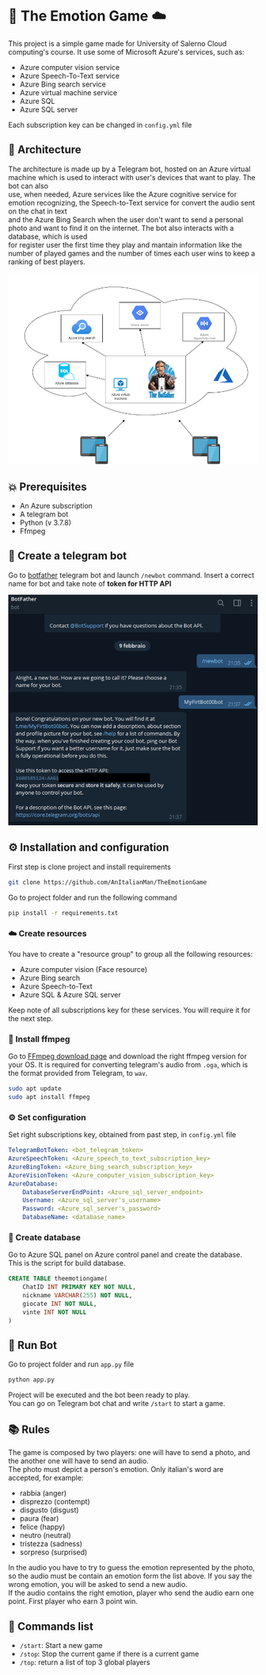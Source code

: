   
# :robot: The Emotion Game :cloud:    
 This project is a simple game made for University of Salerno Cloud computing's course. It use some of Microsoft Azure's services, such as:    
  
* Azure computer vision service  
* Azure Speech-To-Text service  
* Azure Bing search service  
* Azure virtual machine service  
* Azure SQL  
* Azure SQL server  
  
Each subscription key can be changed in ```config.yml``` file  
## :bookmark_tabs: Architecture   
The architecture is made up by a Telegram bot, hosted on an Azure virtual machine which is used to interact with user's devices that want to play. The bot can also  
use, when needed, Azure services like the Azure cognitive service for emotion recognizing, the Speech-to-Text service for convert the audio sent on the chat in text  
and the Azure Bing Search when the user don't want to send a personal photo and want to find it on the internet. The bot also interacts with a database, which is used  
for register user the first time they play and mantain information like the number of played games and the number of times each user wins to keep a ranking of best players.  
  
![Architettura Cloud](https://github.com/AnItalianMan/TheEmotionGame/blob/main/architettura_cloud.png)

## :boom: Prerequisites
* An Azure subscription
* A telegram bot
* Python (v 3.7.8)
* Ffmpeg

## :robot: Create a telegram bot
Go to [botfather](https://t.me/botfather) telegram bot and launch ```/newbot``` command. Insert a correct name for bot and take note of <b>token for HTTP API</b>

<img src="images/creazionebot.png">

  
## :gear: Installation and configuration
First step is clone project and install requirements  
```bash  
git clone https://github.com/AnItalianMan/TheEmotionGame  
```  
Go to project folder and run the following command  
```bash  
pip install -r requirements.txt
```

### :cloud: Create resources
You have to create a "resource group" to group all the following resources:
* Azure computer vision (Face resource)
* Azure Bing search
* Azure Speech-to-Text
* Azure SQL & Azure SQL server

Keep note of all subscriptions key for these services. You will require it for the next step.

### :musical_note: Install ffmpeg
Go to [FFmpeg download page](https://ffmpeg.org/download.html#build-linux) and download the right ffmpeg version for your OS.
It is required for converting telegram's audio from ```.oga```, which is the format provided from Telegram, to ```wav```.

```bash
sudo apt update
sudo apt install ffmpeg
```

### :gear: Set configuration

Set right subscriptions key, obtained from past step, in ```config.yml``` file  
  
```yml  
TelegramBotToken: <bot_telegram_token>  
AzureSpeechToken: <Azure_speech_to_text_subscription_key>
AzureBingToken: <Azure_bing_search_subscription_key>  
AzureVisionToken: <Azure_computer_vision_subscription_key>  
AzureDatabase:
    DatabaseServerEndPoint: <Azure_sql_server_endpoint>  
    Username: <Azure_sql_server's_username>
    Password: <Azure_sql_server's_password>
    DatabaseName: <database_name>  
```
  
### :wrench: Create database  
Go to Azure SQL panel on Azure control panel and create the database.  
This is the script for build database.  
```sql
CREATE TABLE theemotiongame(  
	ChatID INT PRIMARY KEY NOT NULL,
	nickname VARCHAR(255) NOT NULL,
	giocate INT NOT NULL,
	vinte INT NOT NULL
)
```  

## :rocket: Run Bot  
Go to project folder and run ```app.py``` file  
    
```bash  
python app.py  
```    
 Project will be executed and the bot been ready to play.  
You can go on Telegram bot chat and write ```/start``` to start a game.  
  
## :books: Rules  
The game is composed by two players: one will have to send a photo, and the another one will have to send an audio.  
The photo must depict a person's emotion. Only italian's word are accepted, for example:  
* rabbia (anger)  
* disprezzo (contempt)  
* disgusto (disgust)  
* paura (fear)  
* felice (happy)  
* neutro (neutral)  
* tristezza (sadness)  
* sorpreso (surprised)  
  
In the audio you have to try to guess the emotion represented by the photo, so the audio must be contain an emotion form the list above. If you say the wrong emotion, you will be asked to send a new audio.  
If the audio contains the right emotion, player who send the audio earn one point. First player who earn 3 point win.  
  
## :iphone: Commands list  
* ```/start```: Start a new game  
* ```/stop```: Stop the current game if there is a current game  
* ```/top```: return a list of top 3 global players

